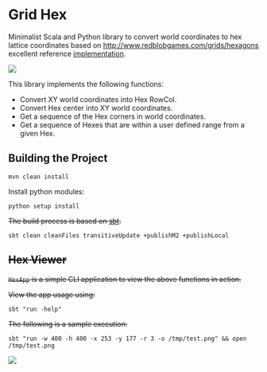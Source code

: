 # Grid Hex

Minimalist Scala and Python library to convert world coordinates to hex lattice coordinates based on <http://www.redblobgames.com/grids/hexagons> excellent reference [implementation](http://www.redblobgames.com/grids/hexagons/implementation.html).

![](media/hex.png)

This library implements the following functions:
- Convert XY world coordinates into Hex RowCol.
- Convert Hex center into XY world coordinates.
- Get a sequence of the Hex corners in world coordinates.
- Get a sequence of Hexes that are within a user defined range from a given Hex.

## Building the Project

```
mvn clean install
```

Install python modules:

```
python setup install
```

~~The build process is based on [sbt](http://www.scala-sbt.org/).~~

```
sbt clean cleanFiles transitiveUpdate +publishM2 +publishLocal
```

## ~~Hex Viewer~~

~~`HexApp` is a simple CLI application to view the above functions in action.~~

~~View the app usage using:~~

```
sbt "run -help"
```

~~The following is a sample execution:~~

```
sbt "run -w 400 -h 400 -x 253 -y 177 -r 3 -o /tmp/test.png" && open /tmp/test.png
```

![](media/test.png)
